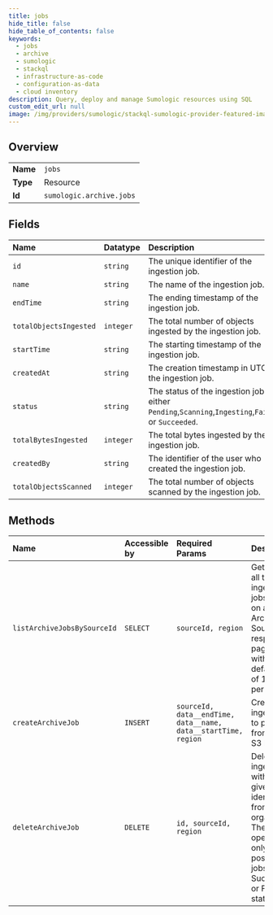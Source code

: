 ```yaml
---
title: jobs
hide_title: false
hide_table_of_contents: false
keywords:
  - jobs
  - archive
  - sumologic    
  - stackql
  - infrastructure-as-code
  - configuration-as-data
  - cloud inventory
description: Query, deploy and manage Sumologic resources using SQL
custom_edit_url: null
image: /img/providers/sumologic/stackql-sumologic-provider-featured-image.png
---
```

  
    

## Overview
<table><tbody>
<tr><td><b>Name</b></td><td><code>jobs</code></td></tr>
<tr><td><b>Type</b></td><td>Resource</td></tr>
<tr><td><b>Id</b></td><td><code>sumologic.archive.jobs</code></td></tr>
</tbody></table>

## Fields
| Name | Datatype | Description |
|:-----|:---------|:------------|
| `id` | `string` | The unique identifier of the ingestion job. |
| `name` | `string` | The name of the ingestion job. |
| `endTime` | `string` | The ending timestamp of the ingestion job. |
| `totalObjectsIngested` | `integer` | The total number of objects ingested by the ingestion job. |
| `startTime` | `string` | The starting timestamp of the ingestion job. |
| `createdAt` | `string` | The creation timestamp in UTC of the ingestion job. |
| `status` | `string` | The status of the ingestion job, either `Pending`,`Scanning`,`Ingesting`,`Failed`, or `Succeeded`. |
| `totalBytesIngested` | `integer` | The total bytes ingested by the ingestion job. |
| `createdBy` | `string` | The identifier of the user who created the ingestion job. |
| `totalObjectsScanned` | `integer` | The total number of objects scanned by the ingestion job. |
## Methods
| Name | Accessible by | Required Params | Description |
|:-----|:--------------|:----------------|:------------|
| `listArchiveJobsBySourceId` | `SELECT` | `sourceId, region` | Get a list of all the ingestion jobs created on an Archive Source. The response is paginated with a default limit of 10 jobs per page. |
| `createArchiveJob` | `INSERT` | `sourceId, data__endTime, data__name, data__startTime, region` | Create an ingestion job to pull data from your S3 bucket. |
| `deleteArchiveJob` | `DELETE` | `id, sourceId, region` | Delete an ingestion job with the given identifier from the organization. The delete operation is only possible for jobs with a Succeeded or Failed status. |
